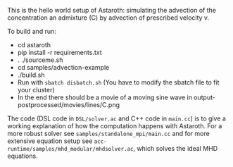 This is the hello world setup of Astaroth: simulating the advection of the concentration an admixture (C) by advection of prescribed velocity v.

To build and run:
*  cd astaroth
*  pip install -r requirements.txt
*  . ./sourceme.sh
*  cd samples/advection-example
*  ./build.sh
*  Run with `sbatch disbatch.sh` (You have to modify the sbatch file to fit your cluster) 
*  In the end there should be a movie of a moving sine wave in output-postprocessed/movies/lines/C.png 

The code (DSL code in `DSL/solver.ac` and C++ code in `main.cc`) is to give a working explanation of how the computation happens with Astaroth. 
For a more robust solver see `samples/standalone_mpi/main.cc` and for more extensive equation setup see `acc-runtime/samples/mhd_modular/mhdsolver.ac`, which solves the ideal MHD equations.
